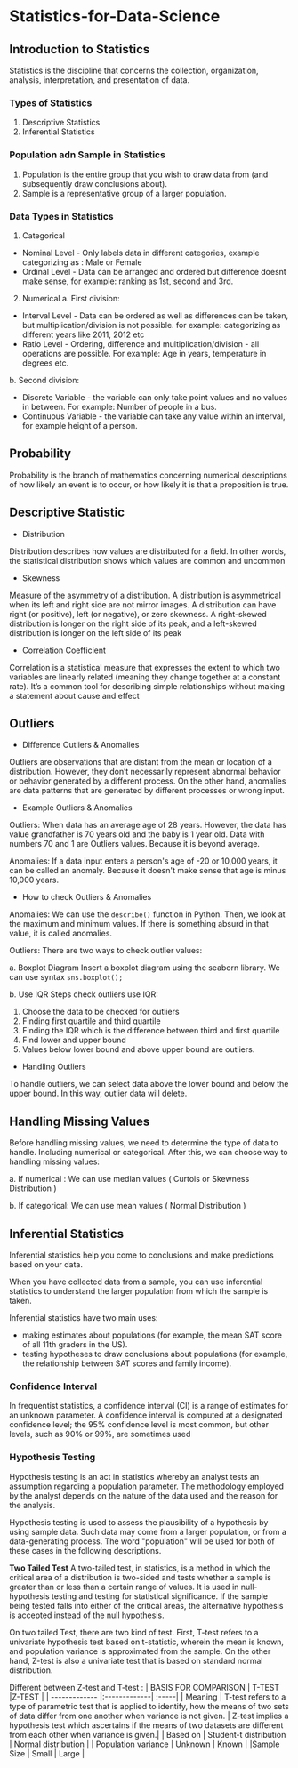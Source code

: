 # Statistics-for-Data-Science

## Introduction to Statistics

Statistics is the discipline that concerns the collection, organization, analysis, interpretation, and presentation of data.

### Types of Statistics
1. Descriptive Statistics
2. Inferential Statistics

### Population adn Sample in Statistics
1. Population is the entire group that you wish to draw data from (and subsequently draw conclusions about).
2. Sample is a representative group of a larger population. 

### Data Types in Statistics
1. Categorical
- Nominal Level - Only labels data in different categories, example categorizing as : Male or Female
- Ordinal Level - Data can be arranged and ordered but difference doesnt make sense, for example: ranking as 1st, second and 3rd.

2. Numerical
a. First division:
- Interval Level - Data can be ordered as well as differences can be taken, but multiplication/division is not possible. for example: categorizing as different years like 2011, 2012 etc
- Ratio Level - Ordering, difference and multiplication/division - all operations are possible. For example: Age in years, temperature in degrees etc.

b. Second division:
- Discrete Variable - the variable can only take point values and no values in between. For example: Number of people in a bus.
- Continuous Variable - the variable can take any value within an interval, for example height of a person.

## Probability

Probability is the branch of mathematics concerning numerical descriptions of how likely an event is to occur, or how likely it is that a proposition is true.

## Descriptive Statistic ##
- Distribution

Distribution describes how values are distributed for a field. In other words, the statistical distribution shows which values are common and uncommon

- Skewness

Measure of the asymmetry of a distribution. A distribution is asymmetrical when its left and right side are not mirror images. A distribution can have right (or positive), left (or negative), or zero skewness. A right-skewed distribution is longer on the right side of its peak, and a left-skewed distribution is longer on the left side of its peak

- Correlation Coefficient

Correlation is a statistical measure that expresses the extent to which two variables are linearly related (meaning they change together at a constant rate). It’s a common tool for describing simple relationships without making a statement about cause and effect


## Outliers ##

- Difference Outliers & Anomalies

Outliers are observations that are distant from the mean or location of a distribution. However, they don’t necessarily represent abnormal behavior or behavior generated by a different process. On the other hand, anomalies are data patterns that are generated by different processes or wrong input.

- Example Outliers & Anomalies

Outliers:
When data has an average age of 28 years. However, the data has value grandfather is 70 years old and the baby is 1 year old. Data with numbers 70 and 1 are Outliers values. Because it is beyond average.

Anomalies:
If a data input enters a person's age of -20 or 10,000 years, it can be called an anomaly. Because it doesn't make sense that age is minus 10,000 years.

- How to check Outliers & Anomalies

Anomalies:
We can use the `describe()` function in Python. Then, we look at the maximum and minimum values. If there is something absurd in that value, it is called anomalies.

Outliers:
There are two ways to check outlier values:

a. Boxplot Diagram
Insert a boxplot diagram using the seaborn library. We can use syntax `sns.boxplot();`

b. Use IQR
Steps check outliers use IQR:
1. Choose the data to be checked for outliers
2. Finding first quartile and third quartile
3. Finding the IQR which is the difference between third and first quartile
4. Find lower and upper bound
5. Values below lower bound and above upper bound are outliers.

- Handling Outliers 

To handle outliers, we can select data above the lower bound and below the upper bound. In this way, outlier data will delete.


## Handling Missing Values ##

Before handling missing values, we need to determine the type of data to handle. Including numerical or categorical.
After this, we can choose way to handling missing values:

a. If numerical :
We can use median values ( Curtois or Skewness Distribution )

b. If categorical:
We can use mean values ( Normal Distribution )


## Inferential Statistics ##
Inferential statistics help you come to conclusions and make predictions based on your data.

When you have collected data from a sample, you can use inferential statistics to understand the larger population from which the sample is taken.

Inferential statistics have two main uses:
* making estimates about populations (for example, the mean SAT score of all 11th graders in the US).
* testing hypotheses to draw conclusions about populations (for example, the relationship between SAT scores and family income).


### Confidence Interval ###
In frequentist statistics, a confidence interval (CI) is a range of estimates for an unknown parameter. A confidence interval is computed at a designated confidence level; the 95% confidence level is most common, but other levels, such as 90% or 99%, are sometimes used

### Hypothesis Testing ###
Hypothesis testing is an act in statistics whereby an analyst tests an assumption regarding a population parameter. The methodology employed by the analyst depends on the nature of the data used and the reason for the analysis.

Hypothesis testing is used to assess the plausibility of a hypothesis by using sample data. Such data may come from a larger population, or from a data-generating process. The word "population" will be used for both of these cases in the following descriptions.

**Two Tailed Test**
A two-tailed test, in statistics, is a method in which the critical area of a distribution is two-sided and tests whether a sample is greater than or less than a certain range of values. It is used in null-hypothesis testing and testing for statistical significance. If the sample being tested falls into either of the critical areas, the alternative hypothesis is accepted instead of the null hypothesis.

On two tailed Test, there are two kind of test. First, T-test refers to a univariate hypothesis test based on t-statistic, wherein the mean is known, and population variance is approximated from the sample. On the other hand, Z-test is also a univariate test that is based on standard normal distribution.

Different between Z-test and T-test :
| BASIS FOR COMPARISON      | T-TEST         |Z-TEST    |
| ------------- |:-------------| :-----|
| Meaning      | T-test refers to a type of parametric test that is applied to identify, how the means of two sets of data differ from one another when variance is not given. | Z-test implies a hypothesis test which ascertains if the means of two datasets are different from each other when variance is given.|
| Based on      | Student-t distribution     |   Normal distribution |
| Population variance | Unknown      |    Known |
|Sample Size | Small | Large |
